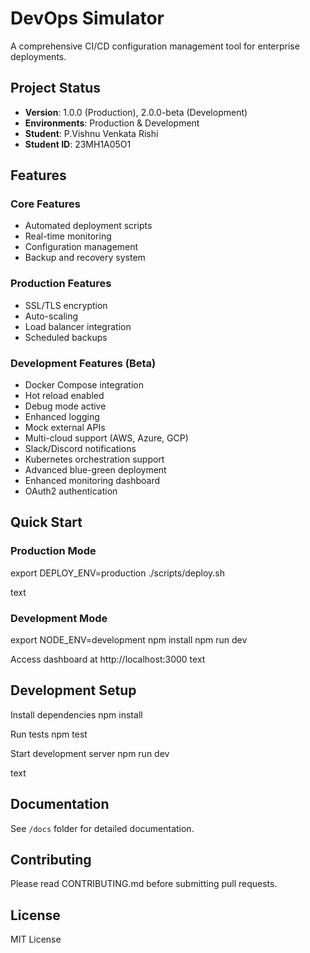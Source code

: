 # DevOps Simulator

A comprehensive CI/CD configuration management tool for enterprise deployments.

## Project Status
- **Version**: 1.0.0 (Production), 2.0.0-beta (Development)
- **Environments**: Production & Development
- **Student**: P.Vishnu Venkata Rishi
- **Student ID**: 23MH1A05O1

## Features

### Core Features
- Automated deployment scripts
- Real-time monitoring
- Configuration management
- Backup and recovery system

### Production Features
- SSL/TLS encryption
- Auto-scaling
- Load balancer integration
- Scheduled backups

### Development Features (Beta)
- Docker Compose integration
- Hot reload enabled
- Debug mode active
- Enhanced logging
- Mock external APIs
- Multi-cloud support (AWS, Azure, GCP)
- Slack/Discord notifications
- Kubernetes orchestration support
- Advanced blue-green deployment
- Enhanced monitoring dashboard
- OAuth2 authentication

## Quick Start

### Production Mode
export DEPLOY_ENV=production
./scripts/deploy.sh

text

### Development Mode
export NODE_ENV=development
npm install
npm run dev

Access dashboard at http://localhost:3000
text

## Development Setup
Install dependencies
npm install

Run tests
npm test

Start development server
npm run dev

text

## Documentation
See `/docs` folder for detailed documentation.

## Contributing
Please read CONTRIBUTING.md before submitting pull requests.

## License
MIT License